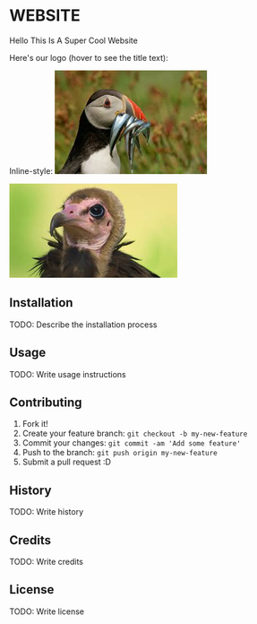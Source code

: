 
# WEBSITE

Hello This Is A Super Cool Website

Here's our logo (hover to see the title text):

Inline-style: 
![penguin](penguin.jpeg " this is a penguin") 

![bird](bird.jpeg "this is a bird")

## Installation

TODO: Describe the installation process

## Usage

TODO: Write usage instructions

## Contributing

1. Fork it!
2. Create your feature branch: `git checkout -b my-new-feature`
3. Commit your changes: `git commit -am 'Add some feature'`
4. Push to the branch: `git push origin my-new-feature`
5. Submit a pull request :D

## History

TODO: Write history

## Credits

TODO: Write credits

## License

TODO: Write license